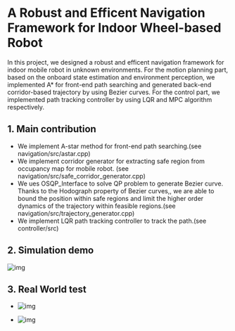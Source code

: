 # A Robust and Efficent Navigation Framework for  Indoor Wheel-based Robot

In this project, we designed a robust and efficent navigation framework for indoor mobile robot in unknown environments. For the motion planning part, based on the onboard state estimation and environment perception, we implemented A* for front-end path searching and generated back-end corridor-based trajectory by using Bezier curves. For the control part, we implemented path tracking controller by using LQR and MPC algorithm respectively.

## 1. Main contribution

- We implement A-star method for front-end path searching.(see navigation/src/astar.cpp)
- We implement corridor generator for extracting safe region from occupancy map for mobile robot. (see navigation/src/safe_corridor_generator.cpp)
- We ues OSQP_Interface to solve QP problem to generate Bezier curve. Thanks to the Hodograph property of Bezier curves,, we are able to bound the position within safe regions and limit the higher order dynamics of the trajectory within feasible regions.(see navigation/src/trajectory_generator.cpp)
- We implement LQR path tracking controller to track the path.(see controller/src)

## 2. Simulation demo

![img](https://github.com/Lkaho/Online-Motion-Planning-based-on-Bezier/blob/main/sim.gif)	

## 3. Real World test

- ![img](https://github.com/Lkaho/Online-Motion-Planning-based-on-Bezier/blob/main/real_world_test1.gif)

- ![img](https://github.com/Lkaho/Online-Motion-Planning-based-on-Bezier/blob/main/real_world_test2.gif)

